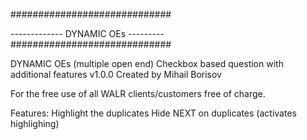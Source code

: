 #############################

------------- DYNAMIC OEs ---------
#############################

DYNAMIC OEs (multiple open end) Checkbox based question with additional features v1.0.0 Created by Mihail Borisov

For the free use of all WALR clients/customers free of charge.

Features:
  Highlight the duplicates
  Hide NEXT on duplicates (activates highlighing)
